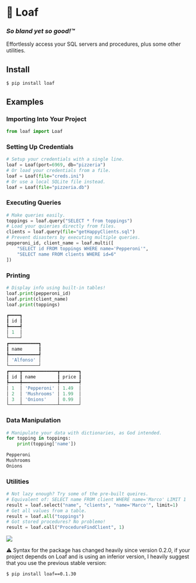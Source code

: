 # 🍞 Loaf
### *So bland yet so good!™*

Effortlessly access your SQL servers and procedures, plus some other utilities.



## Install

```
$ pip install loaf
```



## Examples

### Importing Into Your Project

```python
from loaf import Loaf
```



### Setting Up Credentials

```python
# Setup your credentials with a single line.
loaf = Loaf(port=6969, db="pizzeria")
# Or load your credentials from a file.
loaf = Loaf(file="creds.ini")
# Or use a local SQLite file instead.
loaf = Loaf(file="pizzeria.db")
```



### Executing Queries

```python
# Make queries easily.
toppings = loaf.query("SELECT * from toppings")
# Load your quieries directly from files.
clients = loaf.query(file="getHappyClients.sql")
# Prevent disasters by executing multiple queries.
pepperoni_id, client_name = loaf.multi([
    "SELECT id FROM toppings WHERE name='Pepperoni'",
    "SELECT name FROM clients WHERE id=6"
])
```



### Printing

```python
# Display info using built-in tables!
loaf.print(pepperoni_id)
loaf.print(client_name)
loaf.print(toppings)
```

```powershell
┏━━━━┓
┃ id ┃
┡━━━━┩
│ 1  │
└────┘
┏━━━━━━━━━━━┓
┃ name      ┃
┡━━━━━━━━━━━┩
│ 'Alfonso' │
└───────────┘
┏━━━━┳━━━━━━━━━━━━━┳━━━━━━━┓
┃ id ┃ name        ┃ price ┃
┡━━━━╇━━━━━━━━━━━━━╇━━━━━━━┩
│ 1  │ 'Pepperoni' │ 1.49  │
│ 2  │ 'Mushrooms' │ 1.99  │
│ 3  │ 'Onions'    │ 0.99  │
└────┴─────────────┴───────┘
```



### Data Manipulation

```python
# Manipulate your data with dictionaries, as God intended.
for topping in toppings:
    print(topping['name'])
```

````powershell
Pepperoni
Mushrooms
Onions
````



### Utilities

```python
# Not lazy enough? Try some of the pre-built queires.
# Equivalent of: SELECT name FROM client WHERE name='Marco' LIMIT 1
result = loaf.select("name", "clients", "name='Marco'", limit=1)
# Get all values from a table.
result = loaf.all("toppings")
# Got stored procedures? No problemo!
result = loaf.call("ProcedureFindClient", 1)
```



![](https://github.com/PoshoDev/Loaf/blob/main/loaf.png?raw=true)



⚠️ Syntax for the package has changed heavily since version 0.2.0, if your project depends on Loaf and is using an inferior version, I heavily suggest that you use the previous stable version:
```
$ pip install loaf==0.1.30
```

